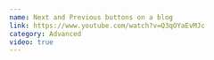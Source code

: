 ```yaml
---
name: Next and Previous buttons on a blog
link: https://www.youtube.com/watch?v=Q3qOYaEvMJc
category: Advanced
video: true
---
```

